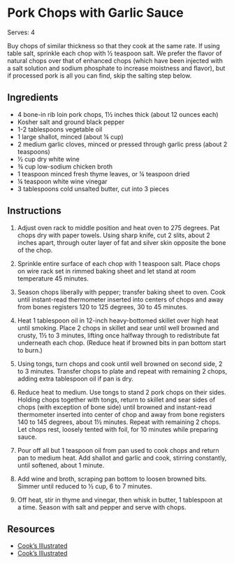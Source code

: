 # Pork Chops with Garlic Sauce

Serves: 4

Buy chops of similar thickness so that they cook at the same rate. If using table salt, sprinkle each chop with ½ teaspoon salt. We prefer the flavor of natural chops over that of enhanced chops (which have been injected with a salt solution and sodium phosphate to increase moistness and flavor), but if processed pork is all you can find, skip the salting step below.

## Ingredients

* 4 bone-in rib loin pork chops, 1½ inches thick (about 12 ounces each)
* Kosher salt and ground black pepper
* 1-2 tablespoons vegetable oil
* 1 large shallot, minced (about ¼ cup)
* 2 medium garlic cloves, minced or pressed through garlic press (about 2 teaspoons)
* ½ cup dry white wine
* ¾ cup low-sodium chicken broth
* 1 teaspoon minced fresh thyme leaves, or ¼ teaspoon dried
* ¼ teaspoon white wine vinegar
* 3 tablespoons cold unsalted butter, cut into 3 pieces

## Instructions

1. Adjust oven rack to middle position and heat oven to 275 degrees. Pat chops dry with paper towels. Using sharp knife, cut 2 slits, about 2 inches apart, through outer layer of fat and silver skin opposite the bone of the chop.

2. Sprinkle entire surface of each chop with 1 teaspoon salt. Place chops on wire rack set in rimmed baking sheet and let stand at room temperature 45 minutes.

3. Season chops liberally with pepper; transfer baking sheet to oven. Cook until instant-read thermometer inserted into centers of chops and away from bones registers 120 to 125 degrees, 30 to 45 minutes.

4. Heat 1 tablespoon oil in 12-inch heavy-bottomed skillet over high heat until smoking. Place 2 chops in skillet and sear until well browned and crusty, 1½ to 3 minutes, lifting once halfway through to redistribute fat underneath each chop. (Reduce heat if browned bits in pan bottom start to burn.)

5. Using tongs, turn chops and cook until well browned on second side, 2 to 3 minutes. Transfer chops to plate and repeat with remaining 2 chops, adding extra tablespoon oil if pan is dry.

6. Reduce heat to medium. Use tongs to stand 2 pork chops on their sides. Holding chops together with tongs, return to skillet and sear sides of chops (with exception of bone side) until browned and instant-read thermometer inserted into center of chop and away from bone registers 140 to 145 degrees, about 1½ minutes. Repeat with remaining 2 chops. Let chops rest, loosely tented with foil, for 10 minutes while preparing sauce.

7. Pour off all but 1 teaspoon oil from pan used to cook chops and return pan to medium heat. Add shallot and garlic and cook, stirring constantly, until softened, about 1 minute.

8. Add wine and broth, scraping pan bottom to loosen browned bits. Simmer until reduced to ½ cup, 6 to 7 minutes.

9. Off heat, stir in thyme and vinegar, then whisk in butter, 1 tablespoon at a time. Season with salt and pepper and serve with chops.

## Resources

* [Cook’s Illustrated](http://www.cooksillustrated.com/recipes/4656-pan-seared-thick-cut-pork-chops)
* [Cook’s Illustrated](https://www.cooksillustrated.com/recipes/4657-garlic-and-thyme-pan-sauce)
